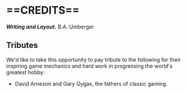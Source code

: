 # ==CREDITS==

***Writing and Layout.*** B.A. Umberger

<!--Add Credits as warranted-->

## Tributes

We'd like to take this opportunity to pay tribute to the following for their inspiring game mechanics and hard work in progressing the world's greatest hobby:

* David Arneson and Gary Gygax, the fathers of classic gaming.

<!--Add more Tributes here-->
